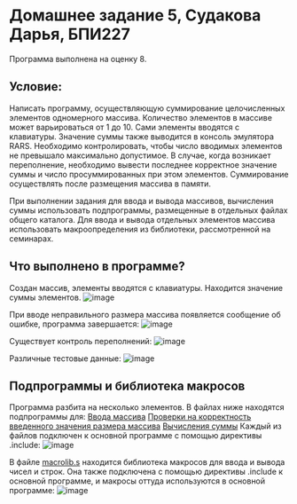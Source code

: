 # Домашнее задание 5, Судакова Дарья, БПИ227
Программа выполнена на оценку 8.
## Условие: 
Написать программу, осуществляющую суммирование целочисленных элементов одномерного массива. Количество элементов в массиве может варьироваться от 1 до 10. Сами элементы вводятся с клавиатуры. Значение суммы также выводится в консоль эмулятора RARS. Необходимо контролировать, чтобы число вводимых элементов не превышало максимально допустимое. В случае, когда возникает переполнение, необходимо вывести последнее корректное значение суммы и число просуммированных при этом элементов. Суммирование осуществлять после размещения массива в памяти.

При выполнении задания для ввода и вывода массивов, вычисления суммы использовать подпрограммы, размещенные в отдельных файлах общего каталога. Для ввода и вывода отдельных элементов массива использовать макроопределения из библиотеки, рассмотренной на семинарах.

## Что выполнено в программе?
Создан массив, элементы вводятся с клавиатуры. Находится значение суммы элементов.
![image](https://github.com/DaryaAutumn/CS-Architecture-HW5/assets/72216853/16d4ab90-310a-4e8b-970c-22e7ca4e91a9)

При вводе неправильного размера массива появляется сообщение об ошибке, программа завершается:
![image](https://github.com/DaryaAutumn/CS-Architecture-HW5/assets/72216853/4bc917a0-4b29-4a6f-b8ce-dc528d19883f)

Существует контроль переполнений:
![image](https://github.com/DaryaAutumn/CS-Architecture-HW5/assets/72216853/7f45b0a4-da6c-4b77-aad4-318f8bc114e8)

Различные тестовые данные:
![image](https://github.com/DaryaAutumn/CS-Architecture-HW5/assets/72216853/fd4a3e6f-0a5a-45bf-8210-6e84c7cb6a9e)

## Подпрограммы и библиотека макросов
Программа разбита на несколько элементов. В файлах ниже находятся подпрограммы для:
[Ввода массива](input_array.asm)
[Проверки на корректность введенного значения размера массива](check_limits.asm)
[Вычисления суммы](get_sum.asm)
Каждый из файлов подключен к основной программе с помощью директивы .include:
![image](https://github.com/DaryaAutumn/CS-Architecture-HW5/assets/72216853/d6c4584a-7cf4-4e87-b655-7488ba6210dd)


В файле [macrolib.s](macrolib.s) находится библиотека макросов для ввода и вывода чисел и строк. Она также подключена с помощью директивы .include к основной программе, и макросы оттуда используются в основной программе:
![image](https://github.com/DaryaAutumn/CS-Architecture-HW5/assets/72216853/08e5cd24-6cad-4053-80f2-af350fbc67dd)


